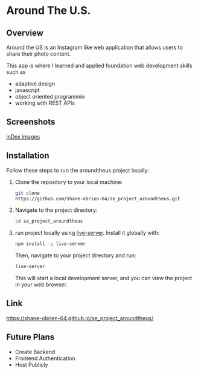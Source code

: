 # Around The U.S.

## Overview

Around the US is an Instagram like web application that allows users to share their photo content.

This app is where I learned and applied foundation web
development skills such as

- adaptive design
- javascript
- object oriented programmin
- working with REST APIs

## Screenshots

[inDex images](https://imgur.com/a/p3Zcumz)

## Installation

Follow these steps to run the aroundtheus project locally:

1. Clone the repository to your local machine:

   ```bash
   git clone
   https://github.com/Shane-obrien-64/se_project_aroundtheus.git
   ```

2. Navigate to the project directory:

   ```bash
   cd se_project_aroundtheus
   ```

3. run project locally using [live-server](https://www.npmjs.com/package/live-server). Install it globally with:

   ```bash
   npm install -g live-server
   ```

   Then, navigate to your project directory and run:

   ```bash
   live-server
   ```

   This will start a local development server, and you can view the project in your web browser.

## Link

https://shane-obrien-64.github.io/se_project_aroundtheus/

## Future Plans

- Create Backend
- Frontend Authentication
- Host Publicly
